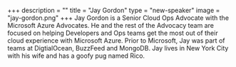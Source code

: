 +++
description = ""
title = "Jay Gordon"
type = "new-speaker"
image = "jay-gordon.png"
+++
Jay Gordon is a Senior Cloud Ops Advocate with the Microsoft Azure Advocates.  He and the rest of the Advocacy team are focused on helping Developers and Ops teams get the most out of their cloud experience with Microsoft Azure.  Prior to Microsoft, Jay was part of teams at DigtialOcean, BuzzFeed and MongoDB. Jay lives in New York City with his wife and has a goofy pug named Rico.